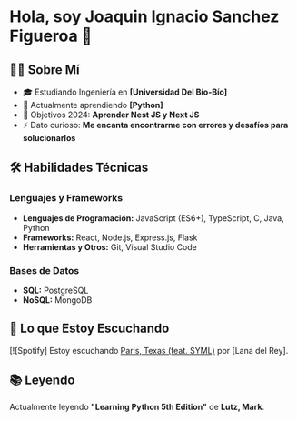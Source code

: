 # Hola, soy **Joaquin Ignacio Sanchez Figueroa** 👋

## 👨‍💻 Sobre Mí

- 🎓 Estudiando Ingeniería en **[Universidad Del Bío-Bío]**
- 🌱 Actualmente aprendiendo **[Python]**
- 🥅 Objetivos 2024: **Aprender Nest JS y Next JS**
- ⚡ Dato curioso: **Me encanta encontrarme con errores y desafíos para solucionarlos**

## 🛠 Habilidades Técnicas

### Lenguajes y Frameworks
- **Lenguajes de Programación:** JavaScript (ES6+), TypeScript, C, Java, Python
- **Frameworks:** React, Node.js, Express.js, Flask
- **Herramientas y Otros:** Git, Visual Studio Code

### Bases de Datos
- **SQL:** PostgreSQL
- **NoSQL:** MongoDB

## 🎵 Lo que Estoy Escuchando
[![Spotify] Estoy escuchando [Paris, Texas (feat. SYML)](https://open.spotify.com/intl-es/track/0Oqxt6JixieLHbwMfnJGWO?si=a55059db4e0d4d47) por [Lana del Rey].


## 📚 Leyendo
Actualmente leyendo **"Learning Python 5th Edition"** de **Lutz, Mark**.





